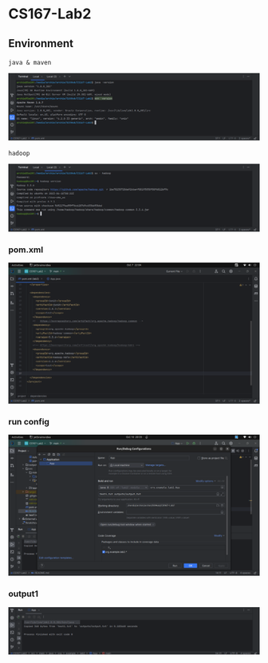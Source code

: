 # CS167-Lab2

## Environment
    java & maven 
![java & maven versions used](img/java_mvn.png)

    hadoop
![hadoop version](img/hadoop.png)

### pom.xml
![](img/pom_config.png)

### run config
![](./img/config.png)

### output1
![](./img/output1.png)